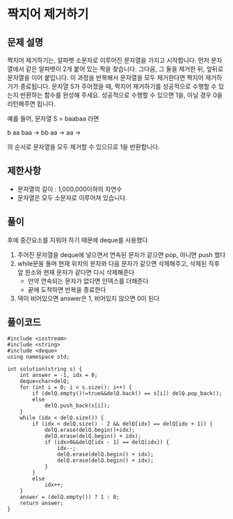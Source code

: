 # 짝지어 제거하기
## 문제 설명
짝지어 제거하기는, 알파벳 소문자로 이루어진 문자열을 가지고 시작합니다. 먼저 문자열에서 같은 알파벳이 2개 붙어 있는 짝을 찾습니다. 그다음, 그 둘을 제거한 뒤, 앞뒤로 문자열을 이어 붙입니다. 이 과정을 반복해서 문자열을 모두 제거한다면 짝지어 제거하기가 종료됩니다. 문자열 S가 주어졌을 때, 짝지어 제거하기를 성공적으로 수행할 수 있는지 반환하는 함수를 완성해 주세요. 성공적으로 수행할 수 있으면 1을, 아닐 경우 0을 리턴해주면 됩니다.

예를 들어, 문자열 S = baabaa 라면

b aa baa → bb aa → aa →

의 순서로 문자열을 모두 제거할 수 있으므로 1을 반환합니다.

## 제한사항
* 문자열의 길이 : 1,000,000이하의 자연수
* 문자열은 모두 소문자로 이루어져 있습니다.

## 풀이
후에 중간요소를 지워야 하기 때문에 deque를 사용했다
1. 주어진 문자열을 deque에 넣으면서 연속된 문자가 같으면 pop, 아니면 push 했다
2. while문을 돌며 현재 위치의 문자와 다음 문자가 같으면 삭제해주고, 삭제된 직후 앞 원소와 현재 문자가 같다면 다시 삭제해준다
   * 만약 연속되는 문자가 없다면 인덱스를 더해준다
   * 끝에 도착하면 반복을 종료한다
3. 덱이 비어있으면 answer은 1, 비어있지 않으면 0이 된다
 
## 풀이코드
```
#include <iostream>
#include <string>
#include <deque>
using namespace std;

int solution(string s) {
    int answer = -1, idx = 0;
    deque<char>delQ;
    for (int i = 0; i < s.size(); i++) {
        if (delQ.empty()!=true&&delQ.back() == s[i]) delQ.pop_back();
        else
            delQ.push_back(s[i]);
    }
    while (idx < delQ.size()) {
        if (idx < delQ.size() - 2 && delQ[idx] == delQ[idx + 1]) {
            delQ.erase(delQ.begin()+idx);
            delQ.erase(delQ.begin() + idx);
            if (idx>0&&delQ[idx - 1] == delQ[idx]) {
                idx--;
                delQ.erase(delQ.begin() + idx);
                delQ.erase(delQ.begin() + idx);
            }
        }
        else
            idx++;
    }
    answer = (delQ.empty()) ? 1 : 0;
    return answer;
}
```
